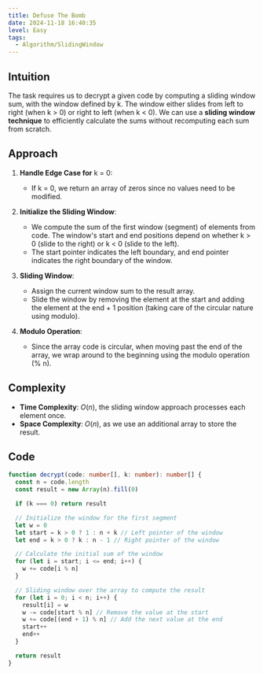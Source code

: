 ```yaml
---
title: Defuse The Bomb
date: 2024-11-18 16:40:35
level: Easy
tags: 
  - Algorithm/SlidingWindow
---
```


## Intuition

The task requires us to decrypt a given code by computing a sliding window sum, with the window defined by k. The window either slides from left to right (when k > 0) or right to left (when k < 0). We can use a **sliding window technique** to efficiently calculate the sums without recomputing each sum from scratch.

## Approach

1. **Handle Edge Case for** k = 0:
	- If k = 0, we return an array of zeros since no values need to be modified.

2. **Initialize the Sliding Window**:
	- We compute the sum of the first window (segment) of elements from code. The window's start and end positions depend on whether k > 0 (slide to the right) or k < 0 (slide to the left).
	- The start pointer indicates the left boundary, and end pointer indicates the right boundary of the window.

3. **Sliding Window**:
	- Assign the current window sum to the result array.
	- Slide the window by removing the element at the start and adding the element at the end + 1 position (taking care of the circular nature using modulo).

4. **Modulo Operation**:
	- Since the array code is circular, when moving past the end of the array, we wrap around to the beginning using the modulo operation (% n).

## Complexity

- **Time Complexity**: $O(n)$, the sliding window approach processes each element once.
- **Space Complexity**: $O(n)$, as we use an additional array to store the result.

## Code

```typescript
function decrypt(code: number[], k: number): number[] {
  const n = code.length
  const result = new Array(n).fill(0)

  if (k === 0) return result

  // Initialize the window for the first segment
  let w = 0
  let start = k > 0 ? 1 : n + k // Left pointer of the window
  let end = k > 0 ? k : n - 1 // Right pointer of the window

  // Calculate the initial sum of the window
  for (let i = start; i <= end; i++) {
    w += code[i % n]
  }

  // Sliding window over the array to compute the result
  for (let i = 0; i < n; i++) {
    result[i] = w
    w -= code[start % n] // Remove the value at the start
    w += code[(end + 1) % n] // Add the next value at the end
    start++
    end++
  }

  return result
}
```
